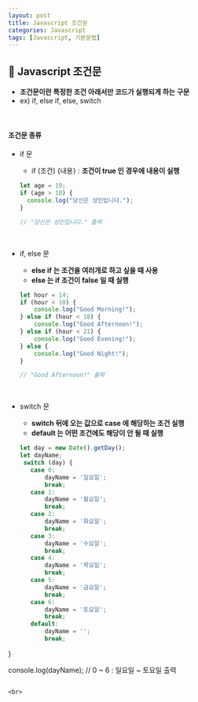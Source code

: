 ```yaml
---
layout: post
title: Javascript 조건문
categories: Javascript
tags: [Javascript, 기본문법]
---
```


## :eyes: Javascript 조건문
* **조건문이란 특정한 조건 아래서만 코드가 실행되게 하는 구문**
* ex) if, else if, else, switch
<br>

#### 조건문 종류
* if 문
  * if (조건) {내용} : **조건이 true 인 경우에 내용이 실행**

  ~~~javascript
  let age = 19;
  if (age > 18) {
    console.log("당신은 성인입니다.");
  }

  // "당신은 성인입니다." 출력
  ~~~

  <br>

* if, else 문
  * **else if 는 조건을 여러개로 하고 싶을 때 사용**
  * **else 는 if 조건이 false 일 때 실행**

  ~~~javascript
  let hour = 14;
  if (hour < 10) {
      console.log("Good Morning!");
  } else if (hour < 18) {
      console.log("Good Afternoon!");
  } else if (hour < 21) {
      console.log("Good Evening!");
  } else {
      console.log("Good Night!");
  }

  // "Good Afternoon!" 출력
  ~~~

  <br>

* switch 문
  * **switch 뒤에 오는 값으로 case 에 해당하는 조건 실행**
  * **default 는 어떤 조건에도 해당이 안 될 때 실행**

  ~~~javascript
  let day = new Date().getDay();
  let dayName;
   switch (day) {
     case 0:
         dayName = '일요일';
         break;
     case 1:
         dayName = '월요일';
         break;
     case 2:
         dayName = '화요일';
         break;
     case 3:
         dayName = '수요일';
         break;
     case 4:
         dayName = '목요일';
         break;
     case 5:
         dayName = '금요일';
         break;
     case 6:
         dayName = '토요일';
         break;
     default:
         dayName = '';
         break;
 }

   console.log(dayName); // 0 ~ 6 : 일요일 ~ 토요일 출력
  ~~~

  <br>
